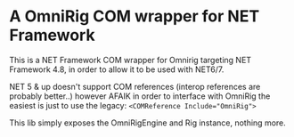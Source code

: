 # A OmniRig COM wrapper for NET Framework


This is a NET Framework COM wrapper for Omnirig targeting NET Framework 4.8, in order to allow it to be used
with NET6/7.

NET 5 & up doesn't support COM references (interop references are probably better..) however AFAIK in order to interface with OmniRig
the easiest is just to use the legacy: `<COMReference Include="OmniRig">`

This lib simply exposes the OmniRigEngine and Rig instance, nothing more.
